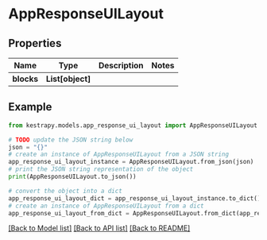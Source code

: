 # AppResponseUILayout


## Properties

Name | Type | Description | Notes
------------ | ------------- | ------------- | -------------
**blocks** | **List[object]** |  | 

## Example

```python
from kestrapy.models.app_response_ui_layout import AppResponseUILayout

# TODO update the JSON string below
json = "{}"
# create an instance of AppResponseUILayout from a JSON string
app_response_ui_layout_instance = AppResponseUILayout.from_json(json)
# print the JSON string representation of the object
print(AppResponseUILayout.to_json())

# convert the object into a dict
app_response_ui_layout_dict = app_response_ui_layout_instance.to_dict()
# create an instance of AppResponseUILayout from a dict
app_response_ui_layout_from_dict = AppResponseUILayout.from_dict(app_response_ui_layout_dict)
```
[[Back to Model list]](../README.md#documentation-for-models) [[Back to API list]](../README.md#documentation-for-api-endpoints) [[Back to README]](../README.md)


